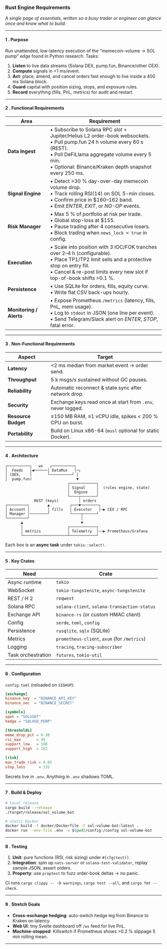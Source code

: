 ### Rust Engine Requirements

*A single page of essentials, written so a busy trader or engineer can glance once and know what to build.*

---

#### 1 . Purpose

Run unattended, low-latency execution of the “memecoin-volume → SOL pump” edge found in Python research.
Tasks:

1. **Listen** to live data streams (Solana DEX, pump.fun, Binance/other CEX).
2. **Compute** signals in <1 ms/event.
3. **Act**: place, amend, and cancel orders fast enough to live inside a 400 ms Solana block.
4. **Guard** capital with position sizing, stops, and exposure rules.
5. **Record** everything (fills, PnL, metrics) for audit and restart.

---

#### 2 . Functional Requirements

| Area                    | Requirement                                                                                                                                                                                                                                |
| ----------------------- | ------------------------------------------------------------------------------------------------------------------------------------------------------------------------------------------------------------------------------------------ |
| **Data Ingest**         | • Subscribe to Solana RPC *slot* + Jupiter/Helius L2 order-book websockets.<br>• Pull pump.fun 24 h volume every 60 s (REST).<br>• Poll DeFiLlama aggregate volume every 5 min.<br>• Optional: Binance/Kraken depth snapshot every 250 ms. |
| **Signal Engine**       | • Detect >30 % day-over-day memecoin volume drop.<br>• Track rolling RSI(14) on SOL 5-min closes.<br>• Confirm price in \$160–162 band.<br>• Emit *ENTER*, *EXIT*, or *NO-OP* events.                                                      |
| **Risk Manager**        | • Max 5 % of portfolio at risk per trade.<br>• Global stop-loss at \$155.<br>• Pause trading after 4 consecutive losers.<br>• Block trading when `news_lock = true` in config.                                                             |
| **Execution**           | • Scale into position with 3 IOC/FOK tranches over 2–4 h (configurable).<br>• Place TP1/TP2 limit sells and a protective stop on entry fill.<br>• Cancel & re-post limits every new slot if top-of-book shifts >0.1 %.                     |
| **Persistence**         | • Use SQLite for orders, fills, equity curve.<br>• Write flat CSV back-ups hourly.                                                                                                                                                         |
| **Monitoring / Alerts** | • Expose Prometheus `/metrics` (latency, fills, PnL, mem usage).<br>• Log to `stdout` in JSON (one line per event).<br>• Send Telegram/Slack alert on *ENTER*, *STOP*, fatal error.                                                        |

---

#### 3 . Non-Functional Requirements

| Aspect              | Target                                                      |
| ------------------- | ----------------------------------------------------------- |
| **Latency**         | <2 ms median from market event → order send.                |
| **Throughput**      | 5 k msgs/s sustained without GC pauses.                     |
| **Reliability**     | Automatic reconnect & state sync after network drop.        |
| **Security**        | Exchange keys read once at start from `.env`, never logged. |
| **Resource Budget** | ≤150 MB RAM, ≤1 vCPU idle, spikes < 200 % CPU on burst.     |
| **Portability**     | Build on Linux x86-64 (`musl` optional for static Docker).  |

---

#### 4 . Architecture

```
┌──────────┐   ws   ┌──────────┐
│  Feeds   │◀──────│ DataMux   │─┐
│ (DEX,    │       └──────────┘ │
│  pump.fun)                    ▼
                            ┌────────────┐
                            │ Signal     │  (rules engine, state)
                            │  Engine    │
                            └────┬───────┘
             REST (keys)         │ orders
┌─────────┐        ▲         ┌───▼────────┐
│ Account │        │ fills   │ Executor   │─▶ CEX / RPC
│ Manager │────────┘         └────┬──────┘
└─────────┘                       │
       ▲                          ▼
       │                    ┌────────────┐
       │ metrics            │ Telemetry  │──▶ Prometheus/Grafana
       └────────────────────┴────────────┘
```

Each box is an **async task** under `tokio::select!`.

---

#### 5 . Key Crates

| Need               | Crate                                        |
| ------------------ | -------------------------------------------- |
| Async runtime      | `tokio`                                      |
| WebSocket          | `tokio-tungstenite`, `async-tungstenite`     |
| REST / H 2         | `reqwest`                                    |
| Solana RPC         | `solana-client`, `solana-transaction-status` |
| Exchange API       | `binance-rs` (or custom HMAC client)         |
| Config             | `serde`, `toml`, `config`                    |
| Persistence        | `rusqlite`, `sqlx` (SQLite)                  |
| Metrics            | `prometheus-client`, `axum` (for `/metrics`) |
| Logging            | `tracing`, `tracing-subscriber`              |
| Task orchestration | `futures`, `tokio-util`                      |

---

#### 6 . Configuration

`config.toml` (reloaded on `SIGHUP`):

```toml
[exchange]
binance_key  = "BINANCE_API_KEY"
binance_sec  = "BINANCE_SECRET"

[symbols]
spot = "SOLUSDT"
hedge = "SOLUSD_PERP"

[thresholds]
meme_drop_pct = 0.30
rsi_max       = 45
support_low   = 160
support_high  = 162

[risk]
max_trade_risk = 0.05
stop_loss      = 155
```

Secrets live in `.env`.  Anything in `.env` shadows TOML.

---

#### 7 . Build & Deploy

```bash
# local release
cargo build --release
./target/release/sol_volume_bot

# static Docker
docker build -f docker/Dockerfile -t sol-volume-bot:latest .
docker run --env-file .env -v $(pwd)/config:/config sol-volume-bot
```

---

#### 8 . Testing

1. **Unit**: pure functions (RSI, risk sizing) under `#[cfg(test)]`.
2. **Integration**: spin up `nats-server` or `solana-test-validator`, replay sample JSON, assert orders.
3. **Property**: use `proptest` to fuzz order-book deltas → no panic.

CI runs `cargo clippy -- -D warnings`, `cargo test --all`, and `cargo fmt --check`.

---

#### 9 . Stretch Goals

* **Cross-exchange hedging**: auto-switch hedge leg from Binance to Kraken on latency.
* **Web UI**: tiny Svelte dashboard off `/ws` feed for live PnL.
* **Machine-stopped**: Killswitch if Prometheus shows >0.2 % slippage 5 min rolling mean.

---


